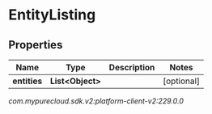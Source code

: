 # EntityListing


## Properties

| Name | Type | Description | Notes |
| ------------ | ------------- | ------------- | ------------- |
| **entities** | **List&lt;Object&gt;** |  |  [optional] |




_com.mypurecloud.sdk.v2:platform-client-v2:229.0.0_
